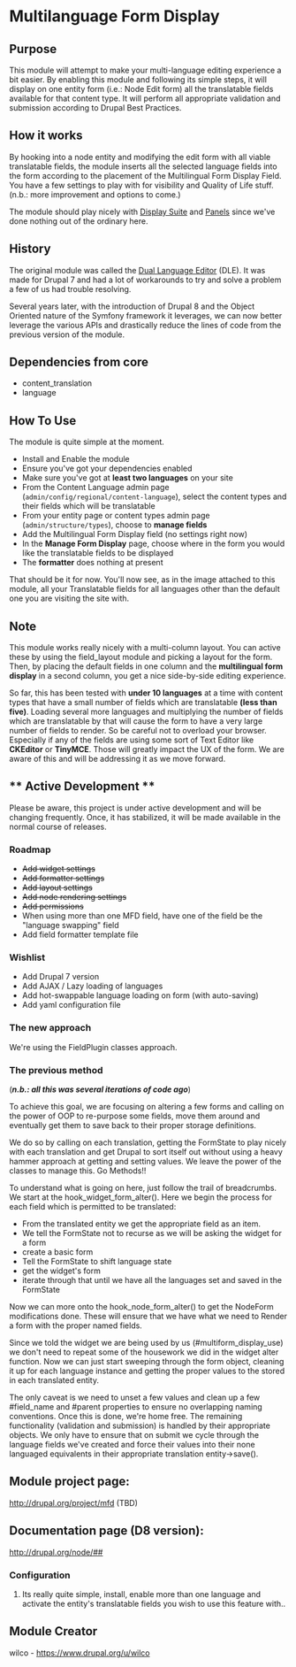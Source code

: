 # Multilanguage Form Display

## Purpose
This module will attempt to make your multi-language editing experience a bit easier. By enabling this module and following its simple steps, it will display on one entity form (i.e.: Node Edit form) all the translatable fields available for that content type. It will perform all appropriate validation and submission according to Drupal Best Practices.

## How it works
By hooking into a node entity and modifying the edit form with all viable translatable fields, the module inserts all the selected language fields into the form according to the placement of the Multilingual Form Display Field. You have a few settings to play with for visibility and Quality of Life stuff. (n.b.: more improvement and options to come.)

The module should play nicely with [Display Suite](https://www.drupal.org/project/ds) and [Panels](https://www.drupal.org/project/panels) since we've done nothing out of the ordinary here.

## History
The original module was called the [Dual Language Editor](https://www.uottawa.ca/uoweb/en/user-guide/exploring-dual-language-editor) (DLE). It was made for Drupal 7 and had a lot of workarounds to try and solve a problem a few of us had trouble resolving.

Several years later, with the introduction of Drupal 8 and the Object Oriented nature of the Symfony framework it leverages, we can now better leverage the various APIs and drastically reduce the lines of code from the previous version of the module.

## Dependencies from core
  - content_translation
  - language

## How To Use
The module is quite simple at the moment.

  - Install and Enable the module
  - Ensure you've got your dependencies enabled
  - Make sure you've got at __least two languages__ on your site
  - From the Content Language admin page (<code>admin/config/regional/content-language</code>),
 select the content types and their fields which will be translatable
  - From your entity page or content types admin page (<code>admin/structure/types</code>), choose to <strong>manage fields</strong>
  - Add the Multilingual Form Display field (no settings right now)
  - In the <strong>Manage Form Display</strong> page, choose where in the form you would like the translatable fields to be displayed
  - The <strong>formatter</strong> does nothing at present

That should be it for now. You'll now see, as in the image attached to this module, all your Translatable fields for all languages other than the default one you are visiting the site with.

## Note
This module works really nicely with a multi-column layout. You can active these by using the field_layout module and picking a layout for the form. Then, by placing the default fields in one column and the <strong>multilingual form display</strong> in a second column, you get a nice side-by-side editing experience.

So far, this has been tested with <strong>under 10 languages</strong> at a time with content types that have a small number of fields which are translatable <strong>(less than five)</strong>. Loading several more languages and multiplying the number of fields which are translatable by that will cause the form to have a very large number of fields to render. So be careful not to overload your browser. Especially if any of the fields are using some sort of Text Editor like <strong>CKEditor</strong> or <strong>TinyMCE</strong>. Those will greatly impact the UX of the form. We are aware of this and will be addressing it as we move forward.

## ** Active Development **
Please be aware, this project is under active development and will be changing frequently. Once, it has stabilized, it will be made available in the normal course of releases.

### Roadmap
  - ~~Add widget settings~~
  - ~~Add formatter settings~~
  - ~~Add layout settings~~
  - ~~Add node rendering settings~~
  - ~~Add permissions~~
  - When using more than one MFD field, have one of the field be the "language swapping"
 field
  - Add field formatter template file

### Wishlist
  - Add Drupal 7 version
  - Add AJAX / Lazy loading of languages
  - Add hot-swappable language loading on form (with auto-saving)
  - Add yaml configuration file

### The new approach

We're using the FieldPlugin classes approach.

### The previous method

(**_n.b.: all this was several iterations of code ago_**)

To achieve this goal, we are focusing on altering a few forms and calling on the power of OOP to re-purpose some fields, move them around and eventually get them to save back to their proper storage definitions.

We do so by calling on each translation, getting the FormState to play nicely with each translation and get Drupal to sort itself out without using a heavy hammer approach at getting and setting values. We leave the power of the classes to manage this. Go Methods!!

To understand what is going on here, just follow the trail of breadcrumbs. We start at the hook_widget_form_alter(). Here we begin the process for each field which is permitted to be translated:

- From the translated entity we get the appropriate field as an item.
- We tell the FormState not to recurse as we will be asking the widget for a form
- create a basic form
- Tell the FormState to shift language state
- get the widget's form
- iterate through that until we have all the languages set and saved in the FormState

Now we can more onto the hook_node_form_alter() to get the NodeForm modifications done. These will ensure that we have what we need to Render a form with the proper named fields.

Since we told the widget we are being used by us (#multiform_display_use) we don't need to repeat some of the housework we did in the widget alter function. Now we can just start sweeping through the form object, cleaning it up for each language instance and getting the proper values to the stored in each translated entity.

The only caveat is we need to unset a few values and clean up a few #field_name and #parent properties to ensure no overlapping naming conventions. Once this is done, we're home free. The remaining functionality (validation and submission) is handled by their appropriate objects. We only have to ensure that on submit
we cycle through the language fields we've created and force their values into their none languaged equivalents in their appropriate translation entity->save().

## Module project page:
http://drupal.org/project/mfd (TBD)

## Documentation page (D8 version):
http://drupal.org/node/##


### Configuration

1. Its really quite simple, install, enable more than one language and activate the entity's translatable fields you wish to use this feature with.. 

## Module Creator

wilco - https://www.drupal.org/u/wilco